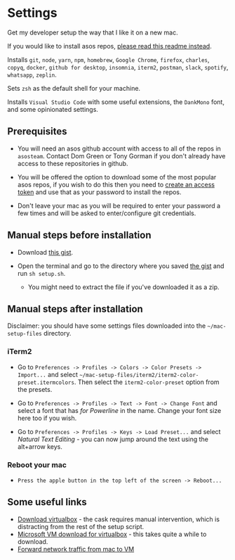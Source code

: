 # Settings
Get my developer setup the way that I like it on a new mac.

If you would like to install asos repos, [please read this readme instead](README_ASOS.md).

Installs `git`, `node`, `yarn`, `npm`, `homebrew`, `Google Chrome`, `firefox`, `charles`, `copyq`, `docker`, `github for desktop`, `insomnia`, `iterm2`, `postman`, `slack`, `spotify`, `whatsapp`, `zeplin`.

Sets `zsh` as the default shell for your machine.

Installs `Visual Studio Code` with some useful extensions, the `DankMono` font, and some opinionated settings.

## Prerequisites
* You will need an asos github account with access to all of the repos in `asosteam`. Contact Dom Green or Tony Gorman if you don't already have access to these repositories in github.

* You will be offered the option to download some of the most popular asos repos, if you wish to do this then you need to [create an access token](https://help.github.com/en/enterprise/2.17/user/articles/creating-a-personal-access-token-for-the-command-line) and use that as your password to install the repos.

* Don't leave your mac as you will be required to enter your password a few times and will be asked to enter/configure git credentials.

## Manual steps before installation
* Download [this gist](https://gist.github.com/oliver-wilson-dev/473ff116e6cc56a81e596c3392e65cf8). 

* Open the terminal and go to the directory where you saved [the gist](https://gist.github.com/oliver-wilson-dev/473ff116e6cc56a81e596c3392e65cf8) and run `sh setup.sh`.
  * You might need to extract the file if you've downloaded it as a zip.

## Manual steps after installation
Disclaimer: you should have some settings files downloaded into the `~/mac-setup-files` directory.

### iTerm2
* Go to `Preferences -> Profiles -> Colors -> Color Presets -> Import...` and select `~/mac-setup-files/iterm2/iterm2-color-preset.itermcolors`. Then select the `iterm2-color-preset` option from the presets.

* Go to `Preferences -> Profiles -> Text -> Font -> Change Font` and select a font that has _for Powerline_ in the name. Change your font size here too if you wish.

* Go to `Preferences -> Profiles -> Keys -> Load Preset...` and select _Natural Text Editing_ - you can now jump around the text using the alt+arrow keys.

### Reboot your mac
* `Press the apple button in the top left of the screen -> Reboot...`

## Some useful links
* [Download virtualbox](https://www.virtualbox.org/wiki/Downloads) - the cask requires manual intervention, which is distracting from the rest of the setup script.
* [Microsoft VM download for virtualbox](https://developer.microsoft.com/en-us/microsoft-edge/tools/vms/) - this takes quite a while to download.
* [Forward network traffic from mac to VM](https://medium.com/@urubuz/accessing-localhost-in-mac-from-windows-vm-in-virtualbox-312a3de6fedb)
